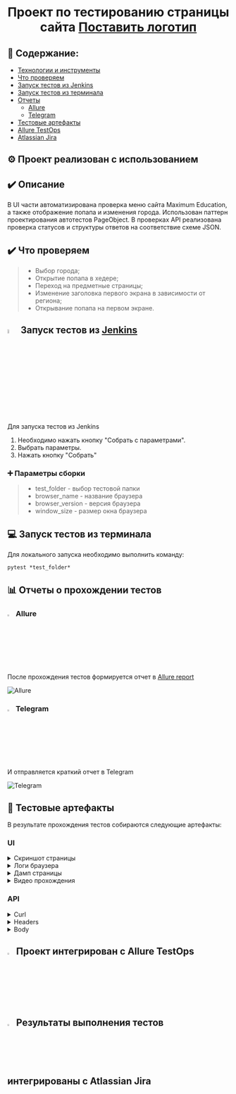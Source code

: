 <h1 align="center">Проект по тестированию страницы сайта <a href="https://maximumtest.ru/" target="_blank">Поставить логотип</a> 

## :open_book: Содержание:
- [Технологии и инструменты](#gear-проект-реализован-с-использованием)
- [Что проверяем](#heavy_check_mark-описание)
- [Запуск тестов из Jenkins](#-запуск-тестов-из-jenkins)
- [Запуск тестов из терминала](#computer-запуск-тестов-из-терминала)
- [Отчеты](#bar_chart-отчеты-о-прохождении-тестов)
  - [Allure](#-allure)
  - [Telegram](#-telegram)
- [Тестовые артефакты](#movie_camera-тестовые-артефакты)
- [Allure TestOps](#-проект-интегрирован-с-allure-testops)
- [Atlassian Jira](#-результаты-выполнения-тестов-интегрированы-с-atlassian-jira)

## :gear: Проект реализован с использованием


## :heavy_check_mark: Описание
В UI части автоматизирована проверка меню сайта Maximum Education, а также отображение попапа и изменения города. Использован паттерн проектирования автотестов PageObject.
В проверках API реализована проверка статусов и структуры ответов на соответствие схеме JSON.
  
## :heavy_check_mark: Что проверяем

> - Выбор города;
> - Открытие попапа в хедере;
> - Переход на предметные страницы;
> - Изменение заголовка первого экрана в зависимости от региона;
> - Открывание попапа на первом экране.

## <img width="5%" title="Jenkins" src="img/logo/Jenkins.svg"> Запуск тестов из [Jenkins](https://jenkins.autotests.cloud/job/002_Clorhexidinum_diploma_python/)
  
  Для запуска тестов из Jenkins

  1. Необходимо нажать кнопку "Собрать с параметрами".
  2. Выбрать параметры.
  3. Нажать кнопку "Собрать"
  
  ### :heavy_plus_sign: Параметры сборки

> - test_folder - выбор тестовой папки
> - browser_name - название браузера
> - browser_version - версия браузера
> - window_size - размер окна браузера
  
## :computer: Запуск тестов из терминала

Для локального запуска необходимо выполнить команду:
```
pytest *test_folder*
```
  
## :bar_chart: Отчеты о прохождении тестов 
  
### <img width="3%" title="Allure" src="img/logo/Allure.svg"> Allure

После прохождения тестов формируется отчет в [Allure report](https://jenkins.autotests.cloud/job/002_Clorhexidinum_diploma_python/8/allure/)

<img src="img/screen/Bot.jpg" alt="Allure"/>
  

### <img width="3%" title="Telegram" src="img/logo/Telegram.svg"> Telegram

И отправляется краткий отчет в Telegram

<img src="img/screen/Bot.jpg" alt="Telegram"/>
  
## :movie_camera: Тестовые артефакты

В результате прохождения тестов собираются следующие артефакты:
  
   ### UI
  <details><summary>Скриншот страницы</summary>
  <p align="center">
    <img title="Screenshot" src="img/gif/test.gif">
  </p>
  </details>
  
  <details><summary>Логи браузера</summary>
  <p align="center">
    <img title="Logs" src="img/gif/test.gif">
  </p>
  </details>
  
  <details><summary>Дамп страницы</summary>
  <p align="center">
    <img title="Dump" src="img/gif/test.gif">
  </p>
  </details>
  
  <details><summary>Видео прохождения</summary>
  <p align="center">
    <img title="Video" src="img/gif/test.gif">
  </p>
  </details>

  ### API

  <details><summary>Curl</summary>
  <p align="center">
    <img title="Curl" src="img/gif/test.gif">
  </p>
  </details>

  <details><summary>Headers</summary>
  <p align="center">
    <img title="Headers" src="img/gif/test.gif">
  </p>
  </details>

  <details><summary>Body</summary>
  <p align="center">
    <img title="Body" src="img/gif/test.gif">
  </p>
  </details>
  

## <img width="3%" title="Allure" src="img/logo/Allure_TO.svg"> Проект интегрирован с Allure TestOps


## <img width="3%" title="JIRA" src="img/logo/"> Результаты выполнения тестов интегрированы с Atlassian Jira
  
  


  
  
